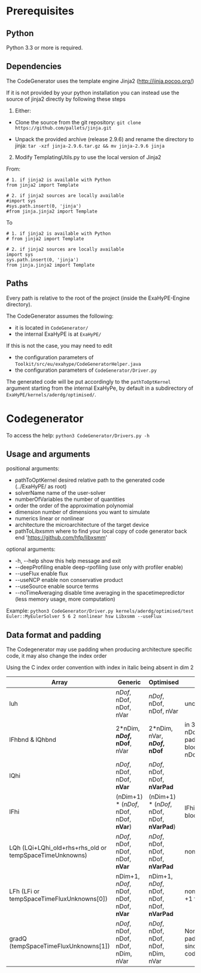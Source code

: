 Prerequisites
=============

Python
------

Python 3.3 or more is required.

Dependencies
------------

The CodeGenerator uses the template engine Jinja2 (http://jinja.pocoo.org/)

If it is not provided by your python installation you can instead use the source 
of jinja2 directly by following these steps

1) Either:

* Clone the source from the git repository: ``git clone https://github.com/pallets/jinja.git``
 
* Unpack the provided archive (release 2.9.6) and rename the directory to jinja: 
		``tar -xzf jinja-2.9.6.tar.gz && mv jinja-2.9.6 jinja``
		

2) Modify TemplatingUtils.py to use the local version of Jinja2

From: 
```
# 1. if jinja2 is available with Python
from jinja2 import Template

# 2. if jinja2 sources are locally available
#import sys
#sys.path.insert(0, 'jinja')
#from jinja.jinja2 import Template
```

To 
```
# 1. if jinja2 is available with Python
# from jinja2 import Template

# 2. if jinja2 sources are locally available
import sys
sys.path.insert(0, 'jinja')
from jinja.jinja2 import Template
```


Paths
-----

Every path is relative to the root of the project (inside the ExaHyPE-Engine directory).

The CodeGenerator assumes the following:

* it is located in ``CodeGenerator/``
* the internal ExaHyPE is at ``ExaHyPE/``

If this is not the case, you may need to edit

* the configuration parameters of ``Toolkit/src/eu/exahype/CodeGeneratorHelper.java``
* the configuration parameters of ``CodeGenerator/Driver.py``

The generated code will be put accordingly to the ``pathToOptKernel`` argument starting from the internal ExaHyPe, by default in a subdirectory of ``ExaHyPE/kernels/aderdg/optimised/``.


Codegenerator
=============

To access the help: ``python3 CodeGenerator/Drivers.py -h``

Usage and arguments
-------------------

positional arguments:
*  pathToOptKernel    desired relative path to the generated code (../ExaHyPE/ as root)
*  solverName         name of the user-solver
*  numberOfVariables  the number of quantities
*  order              the order of the approximation polynomial
*  dimension          number of dimensions you want to simulate
*  numerics           linear or nonlinear
*  architecture       the microarchitecture of the target device
*  pathToLibxsmm      where to find your local copy of code generator back end 'https://github.com/hfp/libxsmm'

optional arguments:
*  -h, --help         show this help message and exit
*  --deepProfiling    enable deep-rpofiling (use only with profiler enable)
*  --useFlux          enable flux
*  --useNCP           enable non conservative product
*  --useSource        enable source terms
*  --noTimeAveraging  disable time averaging in the spacetimepredictor (less memory usage, more computation)


Example: ``python3 CodeGenerator/Driver.py kernels/aderdg/optimised/test Euler::MyEulerSolver 5 6 2 nonlinear hsw Libxsmm --useFlux``


Data format and padding
-----------------------

The Codegenerator may use padding when producing architecture specific code, it may also change the index order

Using the C index order convention with index in italic being absent in dim 2


| Array | Generic | Optimised | Note |
| ----- | ------- | --------- | ---- | 
| luh | _nDof_, nDof, nDof, nVar | _nDof_, nDof, nDof, nVar | unchanged |
| lFhbnd & lQhbnd | 2*nDim, **_nDof_, nDof**, nVar | 2*nDim, nVar, **_nDof_, nDof** | in 3D the two nDof dim are padded as one block + nVar and nDofs swap |
| lQhi | _nDof_, nDof, nDof, **nVar** | _nDof_, nDof, nDof, **nVarPad** | |
| lFhi | (nDim+1) * (_nDof_, nDof, nDof, **nVar**) | (nDim+1) * (_nDof_, nDof, nDof, **nVarPad**) | lFhi has nDim+1 blocks |
| LQh (LQi+LQhi_old+rhs+rhs_old or tempSpaceTimeUnknowns) | _nDof_, nDof, nDof, nDof, **nVar** | _nDof_, nDof, nDof, nDof, **nVarPad** | nonlinear case |
| LFh (LFi or tempSpaceTimeFluxUnknowns[0]) | nDim+1, _nDof_, nDof, nDof, nDof, **nVar** | nDim+1, _nDof_, nDof, nDof, nDof, **nVarPad** | nonlinear case, +1 for source |
| gradQ (tempSpaceTimeFluxUnknowns[1]) | _nDof_, nDof, nDof, nDof, nDim, nVar | _nDof_, nDof, nDof, nDof, nDim, nVar | Non padded/reordered since used in user code |
